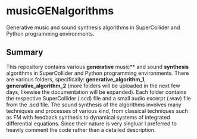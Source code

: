 # musicGENalgorithms
Generative music and sound synthesis algorithms in SuperCollider and Python programming environments.

## Summary

This repository contains various **generative** music** and sound **synthesis** algorithms in SuperCollider and Python programming environments. There are various folders, specifically: **generative_algorithm_1**, **generative_algorithm_2** (more folders will be uploaded in the next few days, likewise the documentation will be expanded). Each folder contains the respective SuperCollider (.scd) file and a small audio excerpt (.wav) file from the .scd file. 
The sound synthesis of the algorithms involves many techniques and processes of various kind, from classical techniques such as FM with feedback synthesis to dynamical systems of integrated differential equations. Since their nature is very singluar I preferred to heavily comment the code rather than a detailed description.
